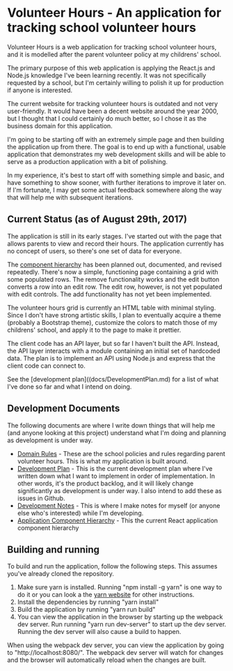 # Volunteer Hours - An application for tracking school volunteer hours

Volunteer Hours is a web application for tracking school volunteer hours, and it is modelled after the parent volunteer policy at my childrens' school. 

The primary purpose of this web application is applying the React.js and Node.js knowledge I've been learning recently. It was not specifically requested by a school, but I'm certainly willing to polish it up for production if anyone is interested. 

The current website for tracking volunteer hours is outdated and not very user-friendly. It would have been a decent website around the year 2000, but I thought that I could certainly do much better, so I chose it as the business domain for this application. 

I'm going to be starting off with an extremely simple page and then building the application up from there. The goal is to end up with a functional, usable application that demonstrates my web development skills and will be able to serve as a production application with a bit of polishing. 

In my experience, it's best to start off with something simple and basic, and have something to show sooner, with further iterations to improve it later on. If I'm fortunate, I may get some actual feedback somewhere along the way that will help me with subsequent iterations.

## Current Status (as of August 29th, 2017)

The application is still in its early stages. I've started out with the page that allows parents to view and record their hours. The application currently has no concept of users, so there's one set of data for everyone.

The [component hierarchy](docs/AppComponentTree.md) has been planned out, documented, and revised repeatedly. There's now a simple, functioning page containing a grid with some populated rows. The remove functionality works and the edit button converts a row into an edit row. The edit row, however, is not yet populated with edit controls. The add functionality has not yet been implemented.

The volunteer hours grid is currently an HTML table with minimal styling. Since I don't have strong artistic skills, I plan to eventually acquire a theme (probably a Bootstrap theme), customize the colors to match those of my childrens' school, and apply it to the page to make it prettier.

The client code has an API layer, but so far I haven't built the API. Instead, the API layer interacts with a module containing an initial set of hardcoded data. The plan is to implement an API using Node.js and express that the client code can connect to.

See the [development plan]((docs/DevelopmentPlan.md) for a list of what I've done so far and what I intend on doing.

## Development Documents

The following documents are where I write down things that will help me (and anyone looking at this project) understand what I'm doing and planning as development is under way.

* [Domain Rules](docs/DomainRules.md) - These are the school policies and rules regarding parent volunteer hours. This is what my application is built around.
* [Development Plan](docs/DevelopmentPlan.md) - This is the current development plan where I've written down what I want to implement in order of implementation. In other words, it's the product backlog, and it will likely change significantly as development is under way. I also intend to add these as issues in Github.
* [Development Notes](docs/DevelopmentNotes.md) - This is where I make notes for myself (or anyone else who's interested) while I'm developing.
* [Application Component Hierarchy](docs/AppComponentTree.md) - This the current React application component hierarchy


## Building and running

To build and run the application, follow the following steps. This assumes you've already cloned the repository.

1. Make sure yarn is installed. Running "npm install -g yarn" is one way to do it or you can look a the [yarn website](https://yarnpkg.com/en/) for other instructions.
2. Install the dependencies by running "yarn install"
3. Build the application by running "yarn run build"
4. You can view the application in the browser by starting up the webpack dev server. Run running "yarn run dev-server" to start up the dev server.  Running the dev server will also cause a build to happen.

When using the webpack dev server, you can view the application by going to "http://localhost:8080/". The webpack dev server will watch for changes and the browser will automatically reload when the changes are built.